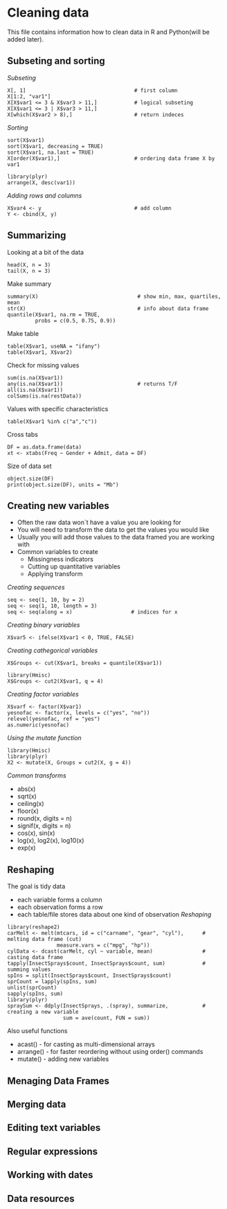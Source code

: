 # Cleaning data
This file contains information how to clean data in R and Python(will be added later).  

## Subseting and sorting
_Subseting_  
```
X[, 1]                                   # first column
X[1:2, "var1"]
X[X$var1 <= 3 & X$var3 > 11,]            # logical subseting
X[X$var1 <= 3 | X$var3 > 11,]
X[which(X$var2 > 8),]                    # return indeces
```  

_Sorting_  
```
sort(X$var1)
sort(X$var1, decreasing = TRUE)
sort(X$var1, na.last = TRUE)
X[order(X$var1),]                        # ordering data frame X by var1

library(plyr)
arrange(X, desc(var1))
```

_Adding rows and columns_  
```
X$var4 <- y                              # add column
Y <- cbind(X, y)
```

## Summarizing
Looking at a bit of the data  
```
head(X, n = 3)
tail(X, n = 3)
```
Make summary  
```
summary(X)                                # show min, max, quartiles, mean
str(X)                                    # info about data frame 
quantile(X$var1, na.rm = TRUE, 
         probs = c(0.5, 0.75, 0.9))
```
Make table  
```
table(X$var1, useNA = "ifany")
table(X$var1, X$var2)
```
Check for missing values  
```
sum(is.na(X$var1))
any(is.na(X$var1))                        # returns T/F           
all(is.na(X$var1))
colSums(is.na(restData))
``` 
Values with specific characteristics  
```
table(X$var1 %in% c("a","c"))
```
Cross tabs  
```
DF = as.data.frame(data)
xt <- xtabs(Freq ~ Gender + Admit, data = DF)
```
Size of data set  
```
object.size(DF)
print(object.size(DF), units = "Mb")
``` 

## Creating new variables
  * Often the raw data won`t have a value you are looking for
  * You will need to transform the data to get the values you would like
  * Usually you will add those values to the data framed you are working with
  * Common variables to create
    * Missingness indicators
    * Cutting up quantitative variables
    * Applying transform  

_Creating sequences_  
```
seq <- seq(1, 10, by = 2)
seq <- seq(1, 10, length = 3)
seq <- seq(along = x)                   # indices for x                               
```  

_Creating binary variables_  
```
X$var5 <- ifelse(X$var1 < 0, TRUE, FALSE)
```

_Creating cathegorical variables_  
```
X$Groups <- cut(X$var1, breaks = quantile(X$var1))

library(Hmisc)
X$Groups <- cut2(X$var1, q = 4)
```

_Creating factor variables_  
```
X$varf <- factor(X$var1)
yesnofac <- factor(x, levels = c("yes", "no"))
relevel(yesnofac, ref = "yes")
as.numeric(yesnofac)
```

_Using the mutate function_
```
library(Hmisc)
library(plyr)
X2 <- mutate(X, Groups = cut2(X, g = 4))
```

_Common transforms_
  * abs(x)
  * sqrt(x)
  * ceiling(x)
  * floor(x)
  * round(x, digits = n)
  * signif(x, digits = n)
  * cos(x), sin(x)
  * log(x), log2(x), log10(x)
  * exp(x)

## Reshaping
The goal is tidy data
  * each variable forms a column
  * each observation forms a row
  * each table/file stores data about one kind of observation
_Reshaping_  
```
library(reshape2)
carMelt <- melt(mtcars, id = c("carname", "gear", "cyl"),      # melting data frame (cut)
                measure.vars = c("mpg", "hp"))
cylData <- dcast(carMelt, cyl ~ variable, mean)                # casting data frame
tapply(InsectSprays$count, InsectSprays$count, sum)            # summing values
spIns = split(InsectSprays$count, InsectSprays$count)
sprCount = lapply(spIns, sum)
unlist(sprCount)
sapply(spIns, sum)
library(plyr)
spraySum <- ddply(InsectSprays, .(spray), summarize,           # creating a new variable
                  sum = ave(count, FUN = sum))
```
Also useful functions
  * acast() - for casting as multi-dimensional arrays
  * arrange() - for faster reordering without using order() commands
  * mutate() - adding new variables


## Menaging Data Frames

## Merging data

## Editing text variables

## Regular expressions

## Working with dates

## Data resources